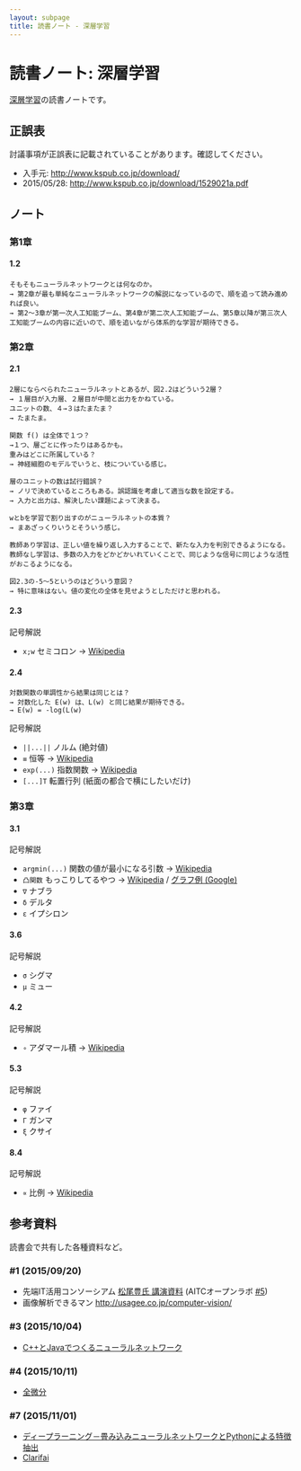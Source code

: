```yaml
---
layout: subpage
title: 読書ノート - 深層学習
---
```


読書ノート: 深層学習
====================

[深層学習](/workshop/2-deeplearning)の読書ノートです。

## 正誤表

討議事項が正誤表に記載されていることがあります。確認してください。

* 入手元: http://www.kspub.co.jp/download/
 * 2015/05/28: http://www.kspub.co.jp/download/1529021a.pdf

## ノート

### 第1章

#### 1.2
```
そもそもニューラルネットワークとは何なのか。
→ 第2章が最も単純なニューラルネットワークの解説になっているので、順を追って読み進めれば良い。
→ 第2〜3章が第一次人工知能ブーム、第4章が第二次人工知能ブーム、第5章以降が第三次人工知能ブームの内容に近いので、順を追いながら体系的な学習が期待できる。
```

### 第2章

#### 2.1
```
2層にならべられたニューラルネットとあるが、図2.2はどういう2層？
→ １層目が入力層、２層目が中間と出力をかねている。
ユニットの数、４→３はたまたま？
→ たまたま。
```

```
関数 f() は全体で１つ？
→１つ、層ごとに作ったりはあるかも。
重みはどこに所属している？
→ 神経細胞のモデルでいうと、枝についている感じ。
```

```
層のユニットの数は試行錯誤？
→ ノリで決めているところもある。誤認識を考慮して適当な数を設定する。
→ 入力と出力は、解決したい課題によって決まる。
```

```
wとbを学習で割り出すのがニューラルネットの本質？
→ まあざっくりいうとそういう感じ。
```

```
教師あり学習は、正しい値を繰り返し入力することで、新たな入力を判別できるようになる。
教師なし学習は、多数の入力をどかどかいれていくことで、同じような信号に同じような活性がおこるようになる。
```

```
図2.3の-5〜5というのはどういう意図？
→ 特に意味はない。値の変化の全体を見せようとしただけと思われる。
```

#### 2.3

記号解説

* `x;w` セミコロン → [Wikipedia](https://ja.wikipedia.org/wiki/%E3%82%BB%E3%83%9F%E3%82%B3%E3%83%AD%E3%83%B3)

#### 2.4
```
対数関数の単調性から結果は同じとは？
→ 対数化した E(w) は、L(w) と同じ結果が期待できる。
→ E(w) = -log(L(w)
```

記号解説

* `||...||` ノルム (絶対値)
* `≡` 恒等 → [Wikipedia](https://ja.wikipedia.org/wiki/%E7%AD%89%E5%8F%B7)
* `exp(...)` 指数関数 → [Wikipedia](https://ja.wikipedia.org/wiki/%E6%8C%87%E6%95%B0%E9%96%A2%E6%95%B0)
* `[...]T` 転置行列 (紙面の都合で横にしたいだけ)

### 第3章

#### 3.1

記号解説

* `argmin(...)` 関数の値が最小になる引数 → [Wikipedia](https://ja.wikipedia.org/wiki/Arg_max)
* `凸関数` もっこりしてるやつ → [Wikipedia](https://ja.wikipedia.org/wiki/%E5%87%B8%E9%96%A2%E6%95%B0)  / [グラフ例 (Google)](https://www.google.co.jp/?gws_rd=ssl#q=%3Dx%5E4-3x%5E3-4x%5E2%2B3x)
* `∇` ナブラ
* `δ` デルタ
* `ε` イプシロン

#### 3.6

記号解説

* `σ` シグマ
* `μ` ミュー

#### 4.2

記号解説

* `∘` アダマール積 → [Wikipedia](https://ja.wikipedia.org/wiki/%E3%82%A2%E3%83%80%E3%83%9E%E3%83%BC%E3%83%AB%E7%A9%8D)

#### 5.3

記号解説

* `φ` ファイ
* `Γ` ガンマ
* `ξ` クサイ

#### 8.4

記号解説

* `∝` 比例  → [Wikipedia](https://ja.wikipedia.org/wiki/%E6%AF%94%E4%BE%8B)

## 参考資料

読書会で共有した各種資料など。

### #1 (2015/09/20)

* 先端IT活用コンソーシアム [松尾豊氏 講演資料](http://aitc.jp/events/20150618-OpenLab/20150618_IoTv2.pdf) (AITCオープンラボ [ #5](http://aitc.jp/events/20150618-OpenLab/info.html))
* 画像解析できるマン http://usagee.co.jp/computer-vision/

### #3 (2015/10/04)

* [C++とJavaでつくるニューラルネットワーク](http://www.personal-media.co.jp/book/comp/247.html)

### #4 (2015/10/11)

* [全微分](http://www.iwata-system-support.com/CAE_HomePage/vector/differential7/differential7.html)

### #7 (2015/11/01)

* [ディープラーニング－畳み込みニューラルネットワークとPythonによる特徴抽出](http://postd.cc/deep-learning-convolutional-neural-networks-and-feature-extraction-with-python/)
* [Clarifai](http://www.clarifai.com/#demo)
